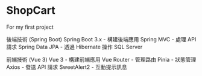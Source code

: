 # ShopCart
For my first project


後端技術 (Spring Boot)
Spring Boot 3.x - 構建後端應用
Spring MVC - 處理 API 請求
Spring Data JPA - 透過 Hibernate 操作 SQL Server

前端技術 (Vue 3)
Vue 3 - 構建前端應用
Vue Router - 管理路由
Pinia - 狀態管理
Axios - 發送 API 請求
SweetAlert2 - 互動提示訊息

